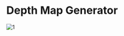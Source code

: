 # Depth Map Generator

![1](https://user-images.githubusercontent.com/94658560/235618792-d578ecdd-e3dd-4299-9092-c42660bf9741.jpg)
